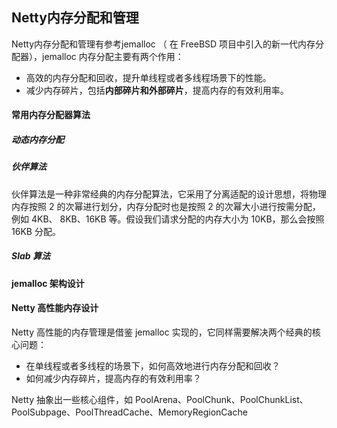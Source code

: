 Netty内存分配和管理
-------------------

Netty内存分配和管理有参考jemalloc （ 在 FreeBSD 项目中引入的新一代内存分配器），jemalloc 内存分配主要有两个作用：

* 高效的内存分配和回收，提升单线程或者多线程场景下的性能。
* 减少内存碎片，包括**内部碎片和外部碎片**，提高内存的有效利用率。

#### 常用内存分配器算法

##### 动态内存分配

##### 伙伴算法

伙伴算法是一种非常经典的内存分配算法，它采用了分离适配的设计思想，将物理内存按照 2 的次幂进行划分，内存分配时也是按照 2 的次幂大小进行按需分配，例如 4KB、 8KB、16KB 等。假设我们请求分配的内存大小为 10KB，那么会按照 16KB 分配。

##### Slab 算法

#### jemalloc 架构设计



#### Netty 高性能内存设计

Netty 高性能的内存管理是借鉴 jemalloc 实现的，它同样需要解决两个经典的核心问题：

* 在单线程或者多线程的场景下，如何高效地进行内存分配和回收？
* 如何减少内存碎片，提高内存的有效利用率？

Netty 抽象出一些核心组件，如 PoolArena、PoolChunk、PoolChunkList、PoolSubpage、PoolThreadCache、MemoryRegionCache

